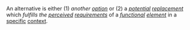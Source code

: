 An alternative is either (1) *another [option](https://github.com/gcassel/Modular-Organization-Terminology/blob/master/terms/option.md)* or (2) a *[potential](https://github.com/gcassel/Modular-Organization-Terminology/blob/master/terms/potential.md) [replacement](https://github.com/gcassel/Modular-Organization-Terminology/blob/master/terms/replace.md)* which *fulfills the [perceived](https://github.com/gcassel/Modular-Organization-Terminology/blob/master/terms/perceive.md) [requirements](https://github.com/gcassel/Modular-Organization-Terminology/blob/master/terms/require.md)* of a *[functional](https://github.com/gcassel/Modular-Organization-Terminology/blob/master/terms/function.md) [element](https://github.com/gcassel/Modular-Organization-Terminology/blob/master/terms/element.md)* in a [specific](https://github.com/gcassel/Modular-Organization-Terminology/blob/master/terms/specific.md) [context](https://github.com/gcassel/Modular-Organization-Terminology/blob/master/terms/context.md).
